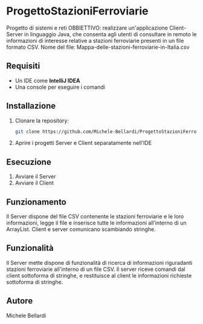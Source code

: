 # ProgettoStazioniFerroviarie
Progetto di sistemi e reti
OBBIETTIVO: realizzare un'applicazione Client-Server in linguaggio Java, che consenta agli utenti di consultare in remoto le informazioni di interesse relative a stazioni ferroviarie presenti in un file formato CSV.
Nome del file: Mappa-delle-stazioni-ferroviarie-in-Italia.csv

## Requisiti
* Un IDE come **IntelliJ IDEA**
* Una console per eseguire i comandi

## Installazione
1. Clonare la repository:
   ```sh
   git clone https://github.com/Michele-Bellardi/ProgettoStazioniFerroviarie.git
3. Aprire i progetti Server e Client separatamente nell'IDE

## Esecuzione
1. Avviare il Server
2. Avviare il Client

## Funzionamento
Il Server dispone del file CSV contenente le stazioni ferroviarie e le loro informazioni, legge il file e inserisce tutte le informazioni all’interno di un ArrayList.
Client e server comunicano scambiando stringhe.

## Funzionalità
Il Server mette dispone di funzionalità di ricerca di informazioni riguradanti stazioni ferroviarie all'interno di un file CSV. 
Il server riceve comandi dal client sottoforma di stringhe, e restituisce al client le informazioni richieste sottoforma di stringhe.

## Autore
Michele Bellardi
